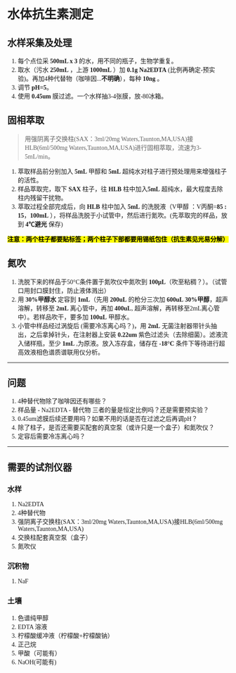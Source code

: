 <font face="Smartisan Compact CNS Regular"> 
<br/>

# 水体抗生素测定
## 水样采集及处理
1. 每个点位采 **500mL x 3** 的水，用不同的瓶子，生物学重复。
2. 取水（污水 **250mL** ，上游 **1000mL** ）加 **0.1g Na2EDTA** (比例再确定-预实验)。再加4种代替物（咖啡因...**不明确**），每种 **10ng** 。
3. 调节 **pH=5**。
4. 使用 **0.45um** 膜过滤。一个水样抽3-4张膜，放-80冰箱。
## 固相萃取
>用强阴离子交换柱(SAX：3ml/20mg Waters,Taunton,MA,USA)接HLB(6ml/500mg Waters,Taunton,MA,USA)进行固相萃取，流速为3-5mL/min。
1. 萃取样品前分别加入 **5mL** 甲醇和 **5mL** 超纯水对柱子进行预处理用来增强柱子的活性。
2. 样品萃取完，取下 **SAX** 柱子，往 **HLB** 柱中加入**5mL** 超纯水，最大程度去除柱内残留干扰物。
3. 萃取过程全部完成后，向 **HLB** 柱中加入 **5mL** 的洗脱液（V甲醇 ：V丙酮=**85 : 15**，**100mL** ），将样品洗脱于小试管中，然后进行氮吹。(先萃取完的样品，放到 **4℃避光** 保存)  

<mark>**注意：两个柱子都要贴标签；两个柱子下部都要用锡纸包住（抗生素见光易分解）**<mark>  

## 氮吹
1. 洗脱下来的样品于50°C条件置于氮吹仪中氮吹到 **100μL**（吹至粘稠？）。（试管口用封口膜封住，防止液体溅出）
2. 用 **30%甲醇水** 定容到 **1mL**（先用 **200uL** 的枪分三次加 **600uL** **30%甲醇**，超声溶解，转移至 **2mL** 离心管中，再加 **400uL**, 超声溶解，再转移至2mL离心管中）。若样品吹干，要多加 **100uL** 甲醇水。
3. 小管中样品经过涡旋后 (需要冷冻离心吗？)，用 **2mL** 无菌注射器带针头抽出，之后拿掉针头，在注射器上安装 **0.22um** 紫色过滤头（去除细菌）。滤液流入储样瓶，至少 **1mL** ,为原液。放入冻存盒，储存在 **-18°C** 条件下等待进行超高效液相色谱质谱联用仪分析。
--- 
## 问题
1. 4种替代物除了咖啡因还有哪些？
2. 样品量 - Na2EDTA - 替代物 三者的量是恒定比例吗？还是需要预实验？
3. 0.45um滤膜后续还要用吗？如果不用的话是否在过滤之后再调pH？
4. 除了柱子，是否还需要买配套的真空泵（或许只是一个盒子）和氮吹仪？
5. 定容后需要冷冻离心吗？
---
## 需要的试剂仪器
### 水样
1. Na2EDTA
2. 4种替代物
3. 强阴离子交换柱(SAX：3ml/20mg Waters,Taunton,MA,USA)接HLB(6ml/500mg Waters,Taunton,MA,USA)
4. 交换柱配套真空泵（盒子）
5. 氮吹仪
### 沉积物
1. NaF
### 土壤
1. 色谱纯甲醇
2. EDTA 溶液
3. 柠檬酸缓冲液（柠檬酸+柠檬酸钠）
4. 正己烷
5. 甲酸（可能有）
6. NaOH(可能有)